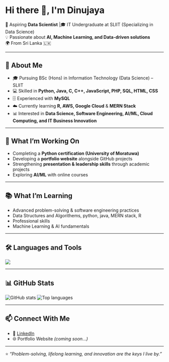 # Hi there 👋, I'm Dinujaya

🚀 Aspiring **Data Scientist** |🎓 IT Undergraduate at SLIIT (Specializing in Data Science)  
💡 Passionate about **AI, Machine Learning, and Data-driven solutions**  
🌍 From Sri Lanka 🇱🇰  

---

## 🌟 About Me
- 🎓 Pursuing BSc (Hons) in Information Technology (Data Science) – SLIIT  
- 💻 Skilled in **Python, Java, C, C++, JavaScript, PHP, SQL, HTML, CSS**  
- 🗄️ Experienced with **MySQL**  
- ☁️ Currently learning **R, AWS, Google Cloud** & **MERN Stack** 
- 📊 Interested in **Data Science, Software Engineering, AI/ML, Cloud Computing, and IT Business Innovation**  

---

## 🔭 What I’m Working On
- Completing a **Python certification (University of Moratuwa)**  
- Developing a **portfolio website** alongside GitHub projects  
- Strengthening **presentation & leadership skills** through academic projects  
- Exploring **AI/ML** with online courses  

---

## 📚 What I’m Learning
- Advanced problem-solving & software engineering practices
- Data Structures and Algorithems, python, java, MERN stack, R
- Professional skills
- Machine Learning & AI fundamentals   

---

## 🛠️ Languages and Tools
<p align="left">
  <img src="https://skillicons.dev/icons?i=python,java,cpp,c,mysql,php,js,html,css,react,nodejs,git,figma,aws,gcp" />
</p>  

---

## 📊 GitHub Stats
<p align="left">
  <img src="https://github-readme-stats-nine-zeta-93.vercel.app/api?username=DinujayaSupun&show_icons=true&theme=tokyonight" alt="GitHub stats" />
  <img src="https://github-readme-stats-nine-zeta-93.vercel.app/api/top-langs/?username=DinujayaSupun&layout=compact&theme=tokyonight" alt="Top languages" />
</p>


---

## 📫 Connect With Me
- 💼 [LinkedIn](www.linkedin.com/in/dinujaya-supun-81b161271)  
- 🌐 Portfolio Website *(coming soon...)*  

---

⭐️ *“Problem-solving, lifelong learning, and innovation are the keys I live by.”*
